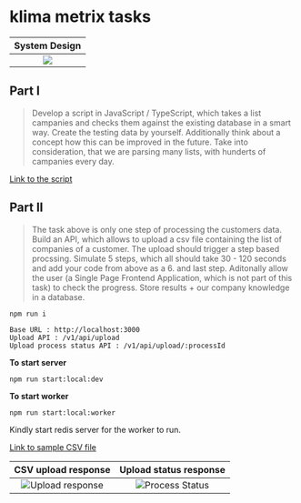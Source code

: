 # klima metrix tasks

|                                    System Design                                     |
| :----------------------------------------------------------------------------------: |
| ![](https://github.com/samsoft00/klima-metrix-task/blob/master/doc/architecture.png) |

## Part I

> Develop a script in JavaScript / TypeScript, which takes a list campanies and checks them against the existing database in a smart way. Create the testing data by yourself. Additionally think about a concept how this can be improved in the future. Take into consideration, that we are parsing many lists, with hunderts of campanies every day.

[Link to the script](https://github.com/samsoft00/klima-metrix-task/blob/master/src/lib/sanitizeData.ts)

## Part II

> The task above is only one step of processing the customers data. Build an API, which allows to upload a csv file containing the list of companies of a customer. The upload should trigger a step based procssing. Simulate 5 steps, which all should take 30 - 120 seconds and add your code from above as a 6. and last step. Aditonally allow the user (a Single Page Frontend Application, which is not part of this task) to check the progress. Store results + our company knowledge in a database.

```
npm run i
```

```
Base URL : http://localhost:3000
Upload API : /v1/api/upload
Upload process status API : /v1/api/upload/:processId
```

**To start server**

```
npm run start:local:dev
```

**To start worker**

```
npm run start:local:worker
```

Kindly start redis server for the worker to run.

[Link to sample CSV file](https://github.com/samsoft00/klima-metrix-task/blob/master/doc/robots.csv)

|                                          CSV upload response                                           |                                        Upload status response                                        |
| :----------------------------------------------------------------------------------------------------: | :--------------------------------------------------------------------------------------------------: |
| ![Upload response](https://github.com/samsoft00/klima-metrix-task/blob/master/doc/upload-response.png) | ![Process Status](https://github.com/samsoft00/klima-metrix-task/blob/master/doc/process-status.png) |
